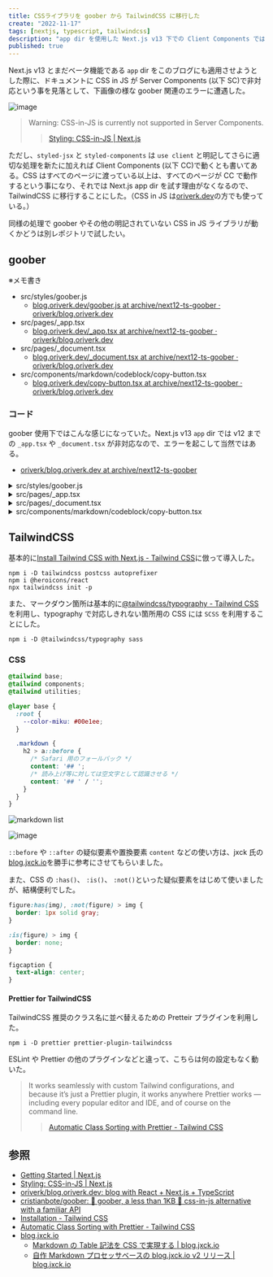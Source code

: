 ```yaml
---
title: CSSライブラリを goober から TailwindCSS に移行した
create: "2022-11-17"
tags: [nextjs, typescript, tailwindcss]
description: "app dir を使用した Next.js v13 下での Client Components では CSS in JS が非対応だったので、goober から TailwindCSS に変更しました"
published: true
---
```


Next.js v13 とまだベータ機能である `app` dir をこのブログにも適用させようとした際に、ドキュメントに CSS in JS が Server Components (以下 SC)で非対応という事を見落として、下画像の様な goober 関連のエラーに遭遇した。

![image](https://i.imgur.com/MVNxSFg.png)

> Warning: CSS-in-JS is currently not supported in Server Components.
> > [Styling: CSS-in-JS | Next.js](https://beta.nextjs.org/docs/styling/css-in-js)

ただし、`styled-jsx` と `styled-components` は `use client` と明記してさらに適切な処理を新たに加えれば Client Components (以下 CC)で動くとも書いてある。CSS はすべてのページに渡っている以上は、すべてのページが CC で動作するという事になり、それでは Next.js app dir を試す理由がなくなるので、TailwindCSS に移行することにした。（CSS in JS は[oriverk.dev](https://oriverk.dev)の方でも使っている。）

同様の処理で goober やその他の明記されていない CSS in JS ライブラリが動くかどうは別レポジトリで試したい。

## goober

※メモ書き

- src/styles/goober.js
  - [blog.oriverk.dev/goober.js at archive/next12-ts-goober · oriverk/blog.oriverk.dev](https://github.com/oriverk/blog.oriverk.dev/blob/archive/next12-ts-goober/src/styles/goober.js)
- src/pages/_app.tsx
  - [blog.oriverk.dev/_app.tsx at archive/next12-ts-goober · oriverk/blog.oriverk.dev](https://github.com/oriverk/blog.oriverk.dev/blob/archive/next12-ts-goober/pages/_app.tsx)
- src/pages/_document.tsx
  - [blog.oriverk.dev/_document.tsx at archive/next12-ts-goober · oriverk/blog.oriverk.dev](https://github.com/oriverk/blog.oriverk.dev/blob/archive/next12-ts-goober/pages/_document.tsx)
- src/components/markdown/codeblock/copy-button.tsx
  - [blog.oriverk.dev/copy-button.tsx at archive/next12-ts-goober · oriverk/blog.oriverk.dev](https://github.com/oriverk/blog.oriverk.dev/blob/archive/next12-ts-goober/src/components/markdown/codeblock/copy-button.tsx)

### コード

goober 使用下ではこんな感じになっていた。Next.js v13 `app` dir では v12 までの `_app.tsx` や `_document.tsx` が非対応なので、エラーを起こして当然ではある。

- [oriverk/blog.oriverk.dev at archive/next12-ts-goober](https://github.com/oriverk/blog.oriverk.dev/tree/archive/next12-ts-goober)

<details>

<summary>src/styles/goober.js</summary>

```javascript:src/styles/goober.js
import { createGlobalStyles } from 'goober/global'

export const GlobalStyles = createGlobalStyles`
  :root {
    --color-miku: #00e1ee;
  }
```

</details>

<details>

<summary>src/pages/_app.tsx</summary>

```javascript:src/styles/_app.tsx
import { setup } from 'goober'

setup(React.createElement, prefix)

export default function MyApp({ Component, pageProps}: AppProps) {
  return (
    <>
      <Head />
      <GlobalStyles />
      <Component {...pageProps} />
    </>
  )
}
```

</details>

<details>

<summary>src/pages/_document.tsx</summary>

```javascript:src/pages/_document.tsx
import { extractCss } from "goober"

export default class MyDocument extends Document<{ css: string }> {
  static async getInitialProps({ renderPage }: DocumentContext) {
    const page = await renderPage()
    // Extrach the css for each page render
    const css = extractCss()
    return { ...page, css }
  }

  render() {
    return (
      <Html>
        <Head>
          <style
            id={'_goober'}
            // And defined it in here
            dangerouslySetInnerHTML={{ __html: ' ' + this.props.css }}
          />
        </Head>
        <body>
          <Main />
          <NextScript />
        </body>
      </Html>
    )
  }
}
```

</details>

<details>

<summary>src/components/markdown/codeblock/copy-button.tsx</summary>

```javascript:src/components/markdown/codeblock/copy-button.tsx
import { styled } from 'goober'

interface PasssedProps {
  code: string
}

interface Props extends PasssedProps {
  className?: string
}

const Component = ({ className, code }: Props) => (
  <button className={className}>{code}</button>
)

const StyledComponent = styled(Component)`
  background: var(--color-miku);
  font-weight: bold;
  padding: 0.2rem 0.5rem;
`

const ContainerComponent: React.FC<PasssedProps> = (props) => <StyledComponent {...props} />

export const Button = ContainerComponent
```

</details>

## TailwindCSS

基本的に[Install Tailwind CSS with Next.js - Tailwind CSS](https://tailwindcss.com/docs/guides/nextjs)に倣って導入した。

```shell
npm i -D tailwindcss postcss autoprefixer
npm i @heroicons/react
npx tailwindcss init -p
```

また、マークダウン箇所は基本的に[@tailwindcss/typography - Tailwind CSS](https://tailwindcss.com/docs/typography-plugin)を利用し、typography で対応しきれない箇所用の CSS には `SCSS` を利用することにした。

```shell
npm i -D @tailwindcss/typography sass
```

### CSS

```css:/src/styles/globals.css
@tailwind base;
@tailwind components;
@tailwind utilities;

@layer base {
  :root {
    --color-miku: #00e1ee;
  }

  .markdown {
    h2 > a::before {
      /* Safari 用のフォールバック */
      content: '## ';
      /* 読み上げ等に対しては空文字として認識させる */
      content: '## ' / '';
    }
  }
}
```

![markdown list](https://i.imgur.com/Oo6IRT9.png "リスト")

![image](https://i.imgur.com/H7zbAsX.png "タイポグラフィ")

`::before` や `::after` の疑似要素や置換要素 `content` などの使い方は、jxck 氏の[blog.jxck.io](https://blog.jxck.io/)を勝手に参考にさせてもらいました。

また、CSS の `:has()`、 `:is()`、 `:not()`といった疑似要素をはじめて使いましたが、結構便利でした。

```css:/src/styles/globals.scss
figure:has(img), :not(figure) > img {
  border: 1px solid gray;
}

:is(figure) > img {
  border: none;
}

figcaption {
  text-align: center;
}
```

#### Prettier for TailwindCSS

TailwindCSS 推奨のクラス名に並べ替えるための Pretteir プラグインを利用した。

```shell:terminal
npm i -D prettier prettier-plugin-tailwindcss
```

ESLint や Prettier の他のプラグインなどと違って、こちらは何の設定もなく動いた。

> It works seamlessly with custom Tailwind configurations, and because it’s just a Prettier plugin, it works anywhere Prettier works — including every popular editor and IDE, and of course on the command line.
> > [Automatic Class Sorting with Prettier - Tailwind CSS](https://tailwindcss.com/blog/automatic-class-sorting-with-prettier)

## 参照

- [Getting Started | Next.js](https://beta.nextjs.org/docs/getting-started)
- [Styling: CSS-in-JS | Next.js](https://beta.nextjs.org/docs/styling/css-in-js#configuring-css-in-js-in-app)
- [oriverk/blog.oriverk.dev: blog with React + Next.js + TypeScript](https://github.com/oriverk/blog.oriverk.dev)
- [cristianbote/goober: 🥜 goober, a less than 1KB 🎉 css-in-js alternative with a familiar API](https://github.com/cristianbote/goober)
- [Installation - Tailwind CSS](https://tailwindcss.com/docs/installation)
- [Automatic Class Sorting with Prettier - Tailwind CSS](https://tailwindcss.com/blog/automatic-class-sorting-with-prettier)
- [blog.jxck.io](https://blog.jxck.io/)
  - [Markdown の Table 記法を CSS で実現する | blog.jxck.io](https://blog.jxck.io/entries/2022-03-06/markdown-style-table-css.html#alternative-text)
  - [自作 Markdown プロセッサベースの blog.jxck.io v2 リリース | blog.jxck.io](https://blog.jxck.io/entries/2021-11-30/blog-v2-release.html)
